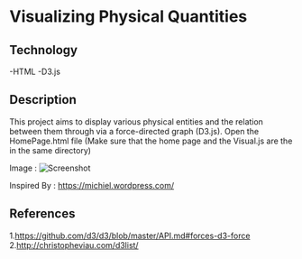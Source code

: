 # Visualizing Physical Quantities 

## Technology ##
-HTML
-D3.js

## Description ##
This project aims to display various physical entities and the relation between them through via a force-directed graph (D3.js).
Open the HomePage.html file (Make sure that the home page and the Visual.js are the in the same directory) 

Image :
![Screenshot](https://github.com/shvetha23/Visualizing-Physical-Quantities/blob/master/SampleImage.png)

Inspired By : https://michiel.wordpress.com/

## References ##
1.https://github.com/d3/d3/blob/master/API.md#forces-d3-force
2.http://christopheviau.com/d3list/
